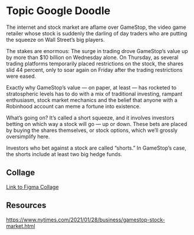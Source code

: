 # Topic Google Doodle

The internet and stock market are aflame over GameStop, the video game retailer whose stock is suddenly the darling of day traders who are putting the squeeze on Wall Street’s big players.

The stakes are enormous: The surge in trading drove GameStop’s value up by more than \$10 billion on Wednesday alone. On Thursday, as several trading platforms temporarily placed restrictions on the stock, the shares slid 44 percent, only to soar again on Friday after the trading restrictions were eased.

Exactly why GameStop’s value — on paper, at least — has rocketed to stratospheric levels has to do with a mix of traditional investing, rampant enthusiasm, stock market mechanics and the belief that anyone with a Robinhood account can meme a fortune into existence.

What’s going on? It’s called a short squeeze, and it involves investors betting on which way a stock will go — up or down. These bets are placed by buying the shares themselves, or stock options, which we’ll grossly oversimplify here.

Investors who bet against a stock are called “shorts.” In GameStop’s case, the shorts include at least two big hedge funds.

## Collage

[Link to Figma Collage](https://www.figma.com/file/KIEiC0Tgx5IF1BhpTLZhn0/Google-Doodle?node-id=0%3A1)

## Resources

https://www.nytimes.com/2021/01/28/business/gamestop-stock-market.html
